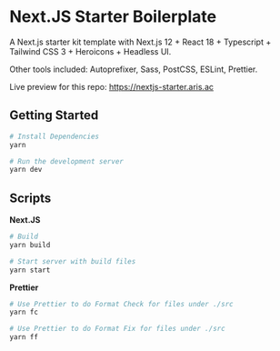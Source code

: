 # Next.JS Starter Boilerplate

A Next.js starter kit template with Next.js 12 + React 18 + Typescript + Tailwind CSS 3 + Heroicons + Headless UI.

Other tools included: Autoprefixer, Sass, PostCSS, ESLint, Prettier.

Live preview for this repo: https://nextjs-starter.aris.ac

## Getting Started

```bash
# Install Dependencies
yarn

# Run the development server
yarn dev
```

## Scripts

**Next.JS**

```bash
# Build
yarn build

# Start server with build files
yarn start
```

**Prettier**

```bash
# Use Prettier to do Format Check for files under ./src
yarn fc

# Use Prettier to do Format Fix for files under ./src
yarn ff
```